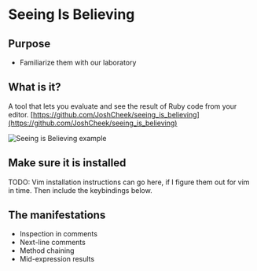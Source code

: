 Seeing Is Believing
===================

Purpose
-------

* Familiarize them with our laboratory

What is it?
-----------

A tool that lets you evaluate and see the result of Ruby code from your editor.
[https://github.com/JoshCheek/seeing_is_believing](https://github.com/JoshCheek/seeing_is_believing)

![Seeing is Believing example](https://s3.amazonaws.com/josh.cheek/images/scratch/sib-example1.gif)

Make sure it is installed
-------------------------

TODO: Vim installation instructions can go here,
if I figure them out for vim in time.
Then include the keybindings below.

The manifestations
------------------

* Inspection in comments
* Next-line comments
* Method chaining
* Mid-expression results
